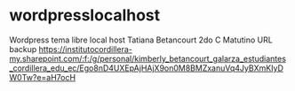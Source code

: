 # wordpresslocalhost
Wordpress tema libre local host
Tatiana Betancourt
2do C Matutino
URL 
backup https://institutocordillera-my.sharepoint.com/:f:/g/personal/kimberly_betancourt_galarza_estudiantes_cordillera_edu_ec/Ego8nD4UXEpAjHAjX9on0M8BMZxanuVq4JyBXmKIyDW0Tw?e=aH7ocH
